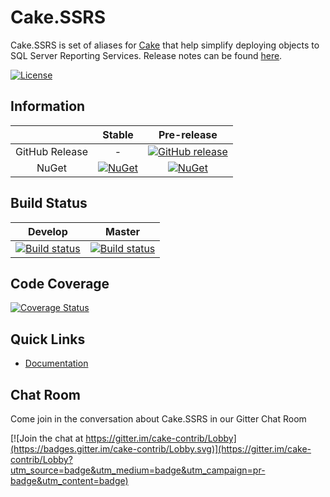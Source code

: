 # Cake.SSRS

Cake.SSRS is set of aliases for [Cake](http://cakebuild.net/) that help simplify deploying objects to SQL Server Reporting Services.
Release notes can be found [here](https://github.com/cake-contrib/Cake.SSRS/releases).

[![License](http://img.shields.io/:license-mit-blue.svg)](http://cake-contrib.mit-license.org)

## Information

| |Stable|Pre-release|
|:--:|:--:|:--:|
|GitHub Release|-|[![GitHub release](https://img.shields.io/github/release/cake-contrib/Cake.SSRS.svg)](https://github.com/cake-contrib/Cake.SSRS/releases/latest)|
|NuGet|[![NuGet](https://img.shields.io/nuget/v/Cake.SSRS.svg)](https://www.nuget.org/packages/Cake.SSRS)|[![NuGet](https://img.shields.io/nuget/vpre/Cake.SSRS.svg)](https://www.nuget.org/packages/Cake.SSRS)|

## Build Status

|Develop|Master|
|:--:|:--:|
|[![Build status](https://ci.appveyor.com/api/projects/status//branch/develop?svg=true)](https://ci.appveyor.com/project/cakecontrib/cake-ssrs/branch/develop)|[![Build status](https://ci.appveyor.com/api/projects/status//branch/develop?svg=true)](https://ci.appveyor.com/project/cakecontrib/cake-ssrs/branch/master)|

## Code Coverage

[![Coverage Status](https://coveralls.io/repos/github/cake-contrib/Cake.SSRS/badge.svg?branch=develop)](https://coveralls.io/github/cake-contrib/Cake.SSRS?branch=develop)

## Quick Links

- [Documentation](https://cake-contrib.github.io/Cake.SSRS)

## Chat Room

Come join in the conversation about Cake.SSRS in our Gitter Chat Room

[![Join the chat at https://gitter.im/cake-contrib/Lobby](https://badges.gitter.im/cake-contrib/Lobby.svg)](https://gitter.im/cake-contrib/Lobby?utm_source=badge&utm_medium=badge&utm_campaign=pr-badge&utm_content=badge)
